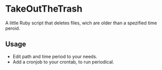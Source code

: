 TakeOutTheTrash
===============

A little Ruby script that deletes files, wich are older than a spezified time peroid.


Usage
-----
- Edit path and time period to your needs.
- Add a cronjob to your crontab, to run periodical.
